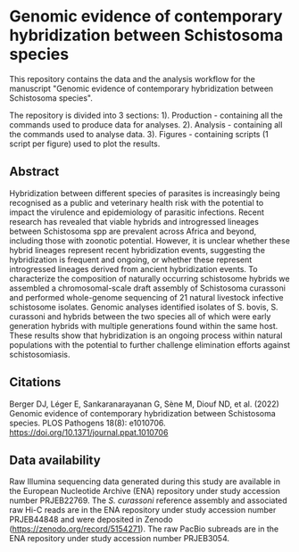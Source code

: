 # Genomic evidence of contemporary hybridization between Schistosoma species

This repository contains the data and the analysis workflow for the manuscript "Genomic evidence of contemporary hybridization between Schistosoma species".

The repository is divided into 3 sections:
1). Production - containing all the commands used to produce data for analyses.
2). Analysis - containing all the commands used to analyse data.
3). Figures - containing scripts (1 script per figure) used to plot the results.

## Abstract
Hybridization between different species of parasites is increasingly being recognised as a public and veterinary health risk with the potential to impact the virulence and epidemiology of parasitic infections. Recent research has revealed that viable hybrids and introgressed lineages between Schistosoma spp are prevalent across Africa and beyond, including those with zoonotic potential. However, it is unclear whether these hybrid lineages represent recent hybridization events, suggesting the hybridization is frequent and ongoing, or whether these represent introgressed lineages derived from ancient hybridization events. To characterize the composition of naturally occurring schistosome hybrids we assembled a chromosomal-scale draft assembly of Schistosoma curassoni and performed whole-genome sequencing of 21 natural livestock infective schistosome isolates. Genomic analyses identified isolates of S. bovis, S. curassoni and hybrids between the two species all of which were early generation hybrids with multiple generations found within the same host. These results show that hybridization is an ongoing process within natural populations with the potential to further challenge elimination efforts against schistosomiasis. 

## Citations
Berger DJ, Léger E, Sankaranarayanan G, Sène M, Diouf ND, et al. (2022) Genomic evidence of contemporary hybridization between Schistosoma species. PLOS Pathogens 18(8): e1010706. https://doi.org/10.1371/journal.ppat.1010706

## Data availability
Raw Illumina sequencing data generated during this study are available in the European Nucleotide Archive (ENA) repository under study accession number PRJEB22769. The *S. curassoni* reference assembly and associated raw Hi-C reads are in the ENA repository under study accession number PRJEB44848 and were deposited in Zenodo (https://zenodo.org/record/5154271). The raw PacBio subreads are in the ENA repository under study accession number PRJEB3054.
